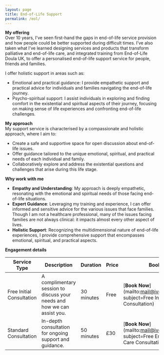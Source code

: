 ```yaml
---
layout: page
title: End-of-Life Support
permalink: /eol/
---
```


**My offering**  
Over 10 years, I've seen first-hand the gaps in end-of-life service provision and how people could be better supported during difficult times. I’ve also taken what I’ve learned designing services and products that transform palliative and end-of-life care, and integrated training from End-of-Life Doula UK, to offer a personalised end-of-life support service for people, friends and families.

I offer holistic support in areas such as:
- Emotional and practical guidance: I provide empathetic support and practical advice for individuals and families navigating the end-of-life journey.
- Psycho-spiritual support: I assist individuals in exploring and finding comfort in the existential and spiritual aspects of their journey, focusing on making sense of life experiences and confronting end-of-life challenges.

**My approach**  
My support service is characterised by a compassionate and holistic approach, where I aim to:
- Create a safe and supportive space for open discussion about end-of-life issues.
- Offer guidance tailored to the unique emotional, spiritual, and practical needs of each individual and family.
- Collaboratively explore and address the existential questions and challenges that arise during this life stage.

**Why work with me** 
- **Empathy and Understanding**: My approach is deeply empathetic, resonating with the emotional and spiritual needs of those facing end-of-life situations.
- **Expert Guidance**: Leveraging my training and experience, I can offer informed and sensitive advice for the various issues that face families. Though I am not a healthcare professional, many of the issues facing families are not always clinical: it impacts almost every other aspect of lives.
- **Holistic Support**: Recognizing the multidimensional nature of end-of-life experiences, I provide comprehensive support that encompasses emotional, spiritual, and practical aspects.

**Engagement details**  

| Service Type               | Description                                                              | Duration    | Price            | Booking                 |
| -------------------------- | ------------------------------------------------------------------------ | ----------- | ---------------- | ---------------------------- |
| Free Initial Consultation  | A complimentary session to discuss your needs and how we can assist you. | 30 minutes  | Free             | [**Book Now**](mailto:mail@ivorwilliams.info?subject=Free Initial Consultation)   |
| Standard Consultation      | In-depth consultation for ongoing support and guidance.                  | 50 minutes  | £30              | [**Book Now**](mailto:mail@ivorwilliams.info?subject=Free End-of-Life Care Consultation)   |
